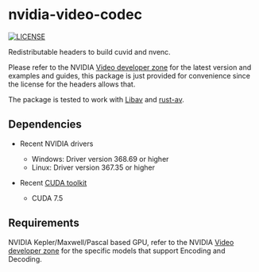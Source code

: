 # nvidia-video-codec

[![LICENSE](https://img.shields.io/badge/license-MIT-blue.svg)](LICENSE)

Redistributable headers to build cuvid and nvenc.

Please refer to the NVIDIA [Video developer zone][1] for the latest version and
examples and guides, this package is just provided for convenience since the
license for the headers allows that.

The package is tested to work with [Libav](https://libav.org) and [rust-av](https://github.com/rust-av/nvidia-video-codec-rs).

## Dependencies
- Recent NVIDIA drivers
  - Windows: Driver version 368.69  or higher
  - Linux:   Driver version 367.35  or higher

- Recent [CUDA toolkit][2]
  - CUDA 7.5

## Requirements

NVIDIA Kepler/Maxwell/Pascal based GPU, refer to the NVIDIA [Video developer zone][1]
for the specific models that support Encoding and Decoding.

[1]: https://developer.nvidia.com/nvidia-video-codec-sdk
[2]: http://developer.nvidia.com/cuda/cuda-toolkit
